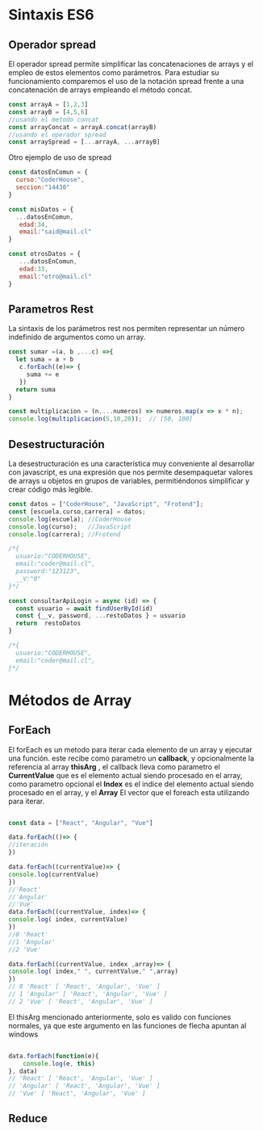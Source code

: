 # Sintaxis ES6 

## Operador spread
El operador spread permite simplificar las concatenaciones de arrays y el empleo de estos elementos como parámetros. Para estudiar su funcionamiento comparemos el uso de la notación spread frente a una concatenación de arrays empleando el método concat.

<!-- <img
src="./codeExamples/Ejemplo spread operator.png"/> -->

```js 
const arrayA = [1,2,3]
const arrayB = [4,5,6]
//usando el metodo concat 
const arrayConcat = arrayA.concat(arrayB)
//usando el operador spread
const arraySpread = [...arrayA, ...arrayB]

```


Otro ejemplo de uso de spread

<!-- <img
src="./codeExamples/Ejemplo 2 spread operator.png"/> -->


```js 
const datosEnComun = {
  curso:"CoderHouse",
  seccion:"14430"
}

const misDatos = {
  ...datosEnComun,
   edad:34,
   email:"said@mail.cl"
}

const otrosDatos = {
   ...datosEnComun,
   edad:33,
   email:"otro@mail.cl"
}
```
## Parametros Rest 

La sintaxis de los parámetros rest nos permiten representar un número indefinido de argumentos como un array.
<!-- 
<img
src="./codeExamples/Parametros Rest.png"/> -->
```js
const sumar =(a, b ,...c) =>{
  let suma = a + b
   c.forEach((e)=> {
     suma += e
   }) 
  return suma
}
```

<!-- <img
src="./codeExamples/Parametros  Rest 2.png"/> -->
```js
const multiplicacion = (n,...numeros) => numeros.map(x => x * n);
console.log(multiplicacion(5,10,20));  // [50, 100]

```
## Desestructuración
La desestructuración es una característica muy conveniente al desarrollar con javascript, es una expresión que nos permite desempaquetar valores de arrays u objetos en grupos de variables, permitiéndonos simplificar y crear código más legible.

<!-- <img
src="./codeExamples/DESESTRUCTURACIÓN DE ARRAY.png"/> -->
```js
const datos = ["CoderHouse", "JavaScript", "Frotend"];
const [escuela,curso,carrera] = datos;
console.log(escuela); //CoderHouse
console.log(curso);   //JavaScript  
console.log(carrera); //Frotend

```

<!-- <img
src="./codeExamples/Desestructuración.png"/> -->
```js
/*{
  usuario:"CODERHOUSE",
  email:"coder@mail.cl",
  password:"123123",
  __V:"0"
}*/

const consultarApiLogin = async (id) => {
  const usuario = await findUserById(id)
  const {__v, password, ...restoDatos } = usuario
  return  restoDatos
}

/*{
  usuario:"CODERHOUSE",
  email:"coder@mail.cl",
}*/

```

# Métodos de Array 
## ForEach
El forEach es un metodo para iterar cada elemento de un array y ejecutar una función. este recibe como parametro un **callback**, y opcionalmente la referencia al array **thisArg** , el callback lleva como parametro el **CurrentValue** que es el elemento actual siendo procesado en el array, como parametro opcional el **Index** es el indice del elemento actual siendo procesado en el array,  y el **Array** El vector que el foreach esta utilizando para iterar.  

```js 

const data = ["React", "Angular", "Vue"]

data.forEach(()=> {
//iteración
})

data.forEach((currentValue)=> {
console.log(currentValue)
})
//'React'
//'Angular'
//'Vue'
data.forEach((currentValue, index)=> {
console.log( index, currentValue)
})
//0 'React'
//1 'Angular'
//2 'Vue'

data.forEach((currentValue, index ,array)=> {
console.log( index," ", currentValue," ",array)
})
// 0 'React' [ 'React', 'Angular', 'Vue' ]
// 1 'Angular' [ 'React', 'Angular', 'Vue' ]
// 2 'Vue' [ 'React', 'Angular', 'Vue' ]
```

El thisArg mencionado anteriormente, solo es valido con funciones normales, ya que este argumento en las funciones de flecha apuntan al windows


```js 

data.forEach(function(e){
    console.log(e, this)
}, data)
// 'React' [ 'React', 'Angular', 'Vue' ]
// 'Angular' [ 'React', 'Angular', 'Vue' ]
// 'Vue' [ 'React', 'Angular', 'Vue' ]

```



## Reduce